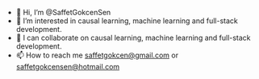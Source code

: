 - 👋 Hi, I’m @SaffetGokcenSen
- 👀 I’m interested in causal learning, machine learning and full-stack development.
- 💞️ I can collaborate on causal learning, machine learning and full-stack development.
- 📫 How to reach me saffetgokcen@gmail.com or saffetgokcensen@hotmail.com

<!---
SaffetGokcenSen/SaffetGokcenSen is a ✨ special ✨ repository because its `README.md` (this file) appears on your GitHub profile.
You can click the Preview link to take a look at your changes.
--->

